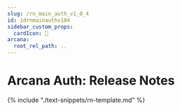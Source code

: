 ```yaml
---
slug: /rn_main_auth_v1_0_4
id: idrnmainauthv104
sidebar_custom_props:
  cardIcon: 🏁
arcana:
  root_rel_path: ..
---
```


# Arcana Auth: Release Notes

{% include "./text-snippets/rn-template.md" %}
